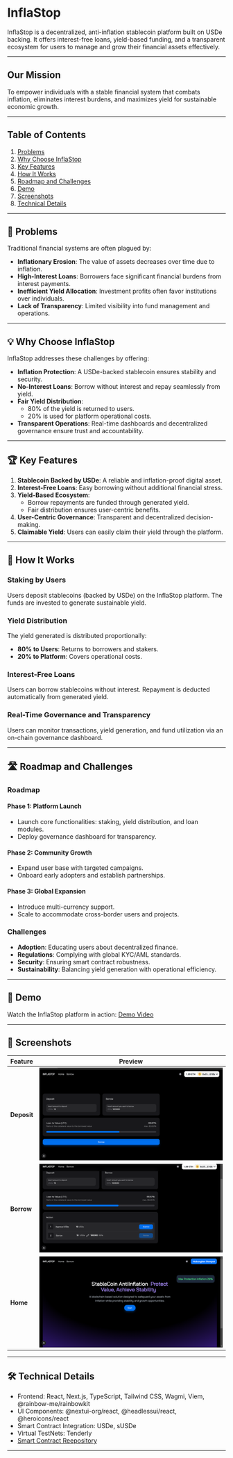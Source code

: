 # **InflaStop**

InflaStop is a decentralized, anti-inflation stablecoin platform built on USDe backing. It offers interest-free loans, yield-based funding, and a transparent ecosystem for users to manage and grow their financial assets effectively.

---

## **Our Mission**

To empower individuals with a stable financial system that combats inflation, eliminates interest burdens, and maximizes yield for sustainable economic growth.

---

## **Table of Contents**

1. [Problems](#problems)
2. [Why Choose InflaStop](#why-choose-inflastop)
3. [Key Features](#key-features)
4. [How It Works](#how-it-works)
5. [Roadmap and Challenges](#roadmap-and-challenges)
6. [Demo](#demo)
7. [Screenshots](#screenshots)
8. [Technical Details](#technical-details)

---

## 🚧 **Problems**

Traditional financial systems are often plagued by:

- **Inflationary Erosion**: The value of assets decreases over time due to inflation.
- **High-Interest Loans**: Borrowers face significant financial burdens from interest payments.
- **Inefficient Yield Allocation**: Investment profits often favor institutions over individuals.
- **Lack of Transparency**: Limited visibility into fund management and operations.

---

## 💡 **Why Choose InflaStop**

InflaStop addresses these challenges by offering:

- **Inflation Protection**: A USDe-backed stablecoin ensures stability and security.
- **No-Interest Loans**: Borrow without interest and repay seamlessly from yield.
- **Fair Yield Distribution**:
  - 80% of the yield is returned to users.
  - 20% is used for platform operational costs.
- **Transparent Operations**: Real-time dashboards and decentralized governance ensure trust and accountability.

---

## 🏆 **Key Features**

1. **Stablecoin Backed by USDe**: A reliable and inflation-proof digital asset.
2. **Interest-Free Loans**: Easy borrowing without additional financial stress.
3. **Yield-Based Ecosystem**:
   - Borrow repayments are funded through generated yield.
   - Fair distribution ensures user-centric benefits.
4. **User-Centric Governance**: Transparent and decentralized decision-making.
5. **Claimable Yield**: Users can easily claim their yield through the platform.

---

## 🔧 **How It Works**

### **Staking by Users**

Users deposit stablecoins (backed by USDe) on the InflaStop platform. The funds are invested to generate sustainable yield.

### **Yield Distribution**

The yield generated is distributed proportionally:

- **80% to Users**: Returns to borrowers and stakers.
- **20% to Platform**: Covers operational costs.

### **Interest-Free Loans**

Users can borrow stablecoins without interest. Repayment is deducted automatically from generated yield.

### **Real-Time Governance and Transparency**

Users can monitor transactions, yield generation, and fund utilization via an on-chain governance dashboard.

---

## 🛣️ **Roadmap and Challenges**

### **Roadmap**

#### Phase 1: Platform Launch

- Launch core functionalities: staking, yield distribution, and loan modules.
- Deploy governance dashboard for transparency.

#### Phase 2: Community Growth

- Expand user base with targeted campaigns.
- Onboard early adopters and establish partnerships.

#### Phase 3: Global Expansion

- Introduce multi-currency support.
- Scale to accommodate cross-border users and projects.

### **Challenges**

- **Adoption**: Educating users about decentralized finance.
- **Regulations**: Complying with global KYC/AML standards.
- **Security**: Ensuring smart contract robustness.
- **Sustainability**: Balancing yield generation with operational efficiency.

---

## 🎥 **Demo**

Watch the InflaStop platform in action: [Demo Video](https://example.com/demo-video)

---

## 📸 **Screenshots**

| **Feature** | **Preview**                    |
| ----------- | ------------------------------ |
| **Deposit** | ![Deposit](assets/Deposit.png) |
| **Borrow**  | ![Borrow](assets/Borrow.png)   |
| **Home**    | ![Home](assets/Home.png)       |

---

## 🛠️ **Technical Details**

- Frontend: React, Next.js, TypeScript, Tailwind CSS, Wagmi, Viem, @rainbow-me/rainbowkit
- UI Components: @nextui-org/react, @headlessui/react, @heroicons/react
- Smart Contract Integration: USDe, sUSDe
- Virtual TestNets: Tenderly
- [Smart Contract Reepository](https://github.com/PugarHuda/antiInflasi)

---
